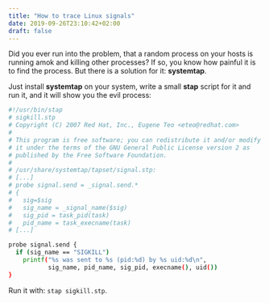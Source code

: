 ```yaml
---
title: "How to trace Linux signals"
date: 2019-09-26T23:10:42+02:00
draft: false
---
```


Did you ever run into the problem, that a random process on your hosts is running amok and killing other processes? If so, you know how painful it is to find the process. But there is a solution for it: **systemtap**.

Just install **systemtap** on your system, write a small **stap** script for it and run it, and it will show you the evil process:

```bash
#!/usr/bin/stap
# sigkill.stp
# Copyright (C) 2007 Red Hat, Inc., Eugene Teo <eteo@redhat.com>
#
# This program is free software; you can redistribute it and/or modify
# it under the terms of the GNU General Public License version 2 as
# published by the Free Software Foundation.
#
# /usr/share/systemtap/tapset/signal.stp:
# [...]
# probe signal.send = _signal.send.*
# {
# 	sig=$sig
# 	sig_name = _signal_name($sig)
# 	sig_pid = task_pid(task)
# 	pid_name = task_execname(task)
# [...]

probe signal.send {
  if (sig_name == "SIGKILL")
    printf("%s was sent to %s (pid:%d) by %s uid:%d\n",
           sig_name, pid_name, sig_pid, execname(), uid())
}
```

Run it with: `stap sigkill.stp`.
